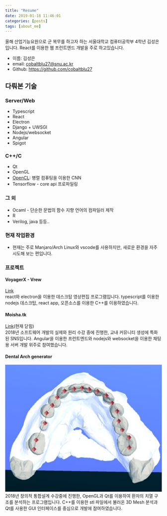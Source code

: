 ```yaml
---
title: "Resume"
date: 2019-01-18 11:46:01
categories: [posts]
tags: [about_me]
---
```


올해 산업기능요원으로 군 복무를 하고자 하는 서울대학교 컴퓨터공학부 4학년 김성은 입니다. React를 이용한 웹 프런트엔드 개발을 주로 하고있습니다.

- 이름: 김성은
- email: <cobaltblu27@snu.ac.kr>
- Github: <https://github.com/cobaltblu27>

## 다뤄본 기술

### Server/Web

- Typescript
- React
- Electron
- Django + UWSGI
- Nodejs/websocket
- Angular
- Spigot

### C++/C

- Qt
- OpenGL
- [OpenCL](https://github.com/cobaltblu27/cnn): 병렬 컴퓨팅을 이용한 CNN
- Tensorflow - core api 프로파일링

### 그 외

- Ocaml - 단순한 문법의 함수 지향 언어의 컴파일러 제작
- R
- Verilog, java 등등..

### 현재 작업환경

- 현재는 주로 Manjaro/Arch Linux와 vscode를 사용하지만, 새로운 환경을 자주 시도해 보는 편입니다.

### 프로젝트

#### VoyagerX - Vrew

[Link](https://vrew.voyagerx.com/)  
react와 electron을 이용한 데스크탑 영상편집 프로그램입니다. typescript를 이용한 nodejs 데스크탑, react app, 오픈소스를 이용한 C++를 이용하였습니다.

#### Moisha.tk

[Link](http://moisha.tk)(현재 닫힘)  
2018년 소프트웨어 개발의 실제와 원리 수강 중에 진행한, 교내 커뮤니티 생성에 특화된 SNS입니다. Angular을 이용한 프런트엔드와 nodejs와 websocket을 이용한 채팅용 서버 개발 위주로 참여했습니다.

#### Dental Arch generator

![image](/images/dental_arch.png)  
2018년 창의적 통합설계 수강중에 진행한, OpenGL과 Qt를 이용하여 환자의 치열 구조를 분석하는 프로그램입니다. C++를 이용한 stl 파일에서 불러온 3D Mesh 분석과 Qt를 사용한 GUI 인터페이스를 중심으로 개발에 참여하였습니다.
